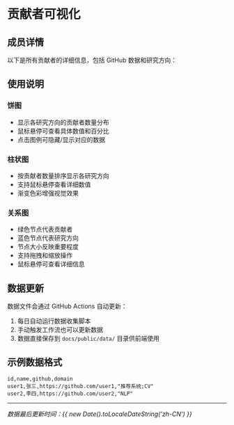 # 贡献者可视化

<script setup>
import Charts from './.vitepress/theme/Charts.vue'
import MembersList from './.vitepress/theme/MembersList.vue'
</script>



## 成员详情

以下是所有贡献者的详细信息，包括 GitHub 数据和研究方向：

<MembersList />

## 使用说明

### 饼图
- 显示各研究方向的贡献者数量分布
- 鼠标悬停可查看具体数值和百分比
- 点击图例可隐藏/显示对应的数据

### 柱状图
- 按贡献者数量排序显示各研究方向
- 支持鼠标悬停查看详细数值
- 渐变色彩增强视觉效果

### 关系图
- 绿色节点代表贡献者
- 蓝色节点代表研究方向
- 节点大小反映重要程度
- 支持拖拽和缩放操作
- 鼠标悬停可查看详细信息

## 数据更新

数据文件会通过 GitHub Actions 自动更新：

1. 每日自动运行数据收集脚本
2. 手动触发工作流也可以更新数据
3. 数据直接保存到 `docs/public/data/` 目录供前端使用

## 示例数据格式

```csv
id,name,github,domain
user1,张三,https://github.com/user1,"推荐系统;CV"
user2,李四,https://github.com/user2,"NLP"
```

---

*数据最后更新时间：{{ new Date().toLocaleDateString('zh-CN') }}*
